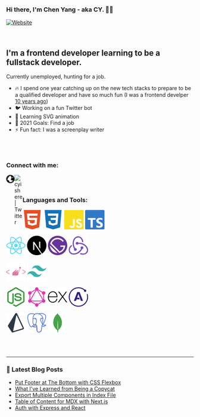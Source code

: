 ### Hi there, I'm Chen Yang - aka CY. 🖖🏻

[![Website](https://img.shields.io/badge/cyishere.dev-hi-ff69b4?style=for-the-badge)][website]

<br />

## I'm a frontend developer learning to be a fullstack developer.

Currently unemployed, hunting for a job.

- 🔥 I spend one year catching up on the new tech stacks to prepare to be a qualified developer and have so much fun (I was a frontend develper [10 years ago](https://cyishere.dev))
- 🐦 Working on a fun Twitter bot
- 💎 Learning SVG animation
- 🎯 2021 Goals: Find a job
- ⚡ Fun fact: I was a screenplay writer

<br />
<br />

### Connect with me:

[<img align="left" alt="cyishere.dev" width="22px" src="https://raw.githubusercontent.com/iconic/open-iconic/master/svg/globe.svg" />][website]
[<img align="left" alt="cyishere | Twitter" width="22px" src="https://cdn.jsdelivr.net/npm/simple-icons@v3/icons/twitter.svg" />][twitter]

<br />
<br />

### Languages and Tools:

![HTML](./assets/html.svg)
![CSS](./assets/css.svg)
![JavaScript](./assets/javascript.svg)
![TypeScript](./assets/typescript.svg)

![React](./assets/react.svg)
![Next.js](./assets/nextjs.svg)
![Gatsby](./assets/gatsby.svg)
![Redux](./assets/redux.svg)

![Styled-components](./assets/styled-components.svg)
![Tailwind CSS](./assets/tailwindcss.svg)

![Node.js](./assets/nodejs.svg)
![GraphQL](./assets/graphql.svg)
![Express](./assets/express.svg)
![Apollo](./assets/apollo.svg)

![Prisma](./assets/prisma.svg)
![PostgreSQL](./assets/postgresql.svg)
![MongoDB](./assets/mongodb.svg)

<br />
<br />

---

### 📕 Latest Blog Posts

- [Put Footer at The Bottom with CSS Flexbox](https://www.cyishere.dev/blog/put-footer-at-the-bottom-with-flexbox)
- [What I've Learned from Being a Copycat](https://www.cyishere.dev/blog/what-ive-learned-from-being-a-copycat)
- [Export Multiple Components in Index File](https://www.cyishere.dev/blog/export-multiple-components-in-index-file)
- [Table of Content for MDX with Next.js](https://www.cyishere.dev/blog/toc-for-mdx-with-nextjs)
- [Auth with Express and React](https://www.cyishere.dev/blog/auth-with-express-and-react)

[website]: https://cyishere.dev
[twitter]: https://twitter.com/cyishere
